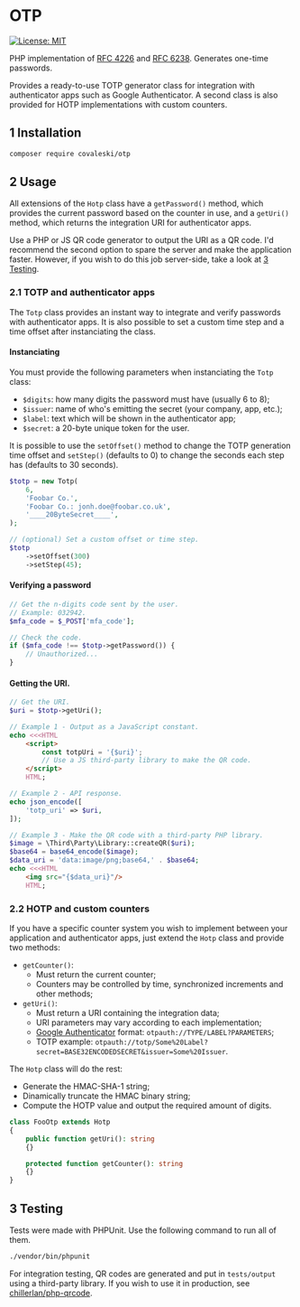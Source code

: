 # OTP

[![License: MIT](https://img.shields.io/badge/License-MIT-green)](LICENSE)

PHP implementation of [RFC 4226](https://datatracker.ietf.org/doc/html/rfc4226) and [RFC 6238](https://datatracker.ietf.org/doc/html/rfc6238). Generates one-time passwords.

Provides a ready-to-use TOTP generator class for integration with authenticator apps such as Google Authenticator. A second class is also provided for HOTP implementations with custom counters.

## 1 Installation

```sh
composer require covaleski/otp
```

## 2 Usage

All extensions of the `Hotp` class have a `getPassword()` method, which provides the current password based on the counter in use, and a `getUri()` method, which returns the integration URI for authenticator apps.

Use a PHP or JS QR code generator to output the URI as a QR code. I'd recommend the second option to spare the server and make the application faster. However, if you wish to do this job server-side, take a look at [3 Testing](#3-testing).

### 2.1 TOTP and authenticator apps

The `Totp` class provides an instant way to integrate and verify passwords with authenticator apps. It is also possible to set a custom time step and a time offset after instanciating the class.

#### Instanciating

You must provide the following parameters when instanciating the `Totp` class:

  - `$digits`: how many digits the password must have (usually 6 to 8);
  - `$issuer`: name of who's emitting the secret (your company, app, etc.);
  - `$label`: text which will be shown in the authenticator app;
  - `$secret`: a 20-byte unique token for the user.

It is possible to use the `setOffset()` method to change the TOTP generation time offset and `setStep()` (defaults to 0) to change the seconds each step has (defaults to 30 seconds).

```php
$totp = new Totp(
    6,
    'Foobar Co.',
    'Foobar Co.: jonh.doe@foobar.co.uk',
    '____20ByteSecret____',
);

// (optional) Set a custom offset or time step.
$totp
    ->setOffset(300)
    ->setStep(45);
```

#### Verifying a password

```php
// Get the n-digits code sent by the user.
// Example: 032942.
$mfa_code = $_POST['mfa_code'];

// Check the code.
if ($mfa_code !== $totp->getPassword()) {
    // Unauthorized...
}
```

#### Getting the URI.

```php
// Get the URI.
$uri = $totp->getUri();

// Example 1 - Output as a JavaScript constant.
echo <<<HTML
    <script>
        const totpUri = '{$uri}';
        // Use a JS third-party library to make the QR code.
    </script>
    HTML;

// Example 2 - API response.
echo json_encode([
    'totp_uri' => $uri,
]);

// Example 3 - Make the QR code with a third-party PHP library.
$image = \Third\Party\Library::createQR($uri);
$base64 = base64_encode($image);
$data_uri = 'data:image/png;base64,' . $base64;
echo <<<HTML
    <img src="{$data_uri}"/>
    HTML;
```

### 2.2 HOTP and custom counters

If you have a specific counter system you wish to implement between your application and authenticator apps, just extend the `Hotp` class and provide two methods:

- `getCounter()`:
  - Must return the current counter;
  - Counters may be controlled by time, synchronized increments and other methods;
- `getUri()`:
  - Must return a URI containing the integration data;
  - URI parameters may vary according to each implementation;
  - [Google Authenticator](https://github.com/google/google-authenticator/wiki/Key-Uri-Format) format: `otpauth://TYPE/LABEL?PARAMETERS`;
  - TOTP example: `otpauth://totp/Some%20Label?secret=BASE32ENCODEDSECRET&issuer=Some%20Issuer`.

The `Hotp` class will do the rest:

- Generate the HMAC-SHA-1 string;
- Dinamically truncate the HMAC binary string;
- Compute the HOTP value and output the required amount of digits.

```php
class FooOtp extends Hotp
{
    public function getUri(): string
    {}

    protected function getCounter(): string
    {}
}
```

## 3 Testing

Tests were made with PHPUnit. Use the following command to run all of them.

```sh
./vendor/bin/phpunit
```

For integration testing, QR codes are generated and put in `tests/output` using a third-party library. If you wish to use it in production, see [chillerlan/php-qrcode](https://github.com/chillerlan/php-qrcode).
